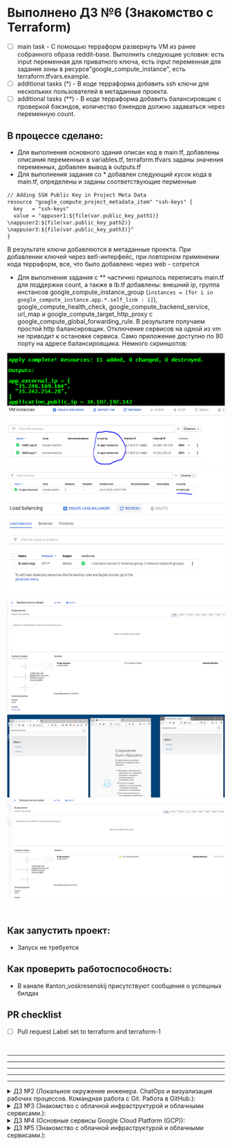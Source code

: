 # Выполнено ДЗ №6 (Знакомство с Terraform)

 - [ ] main task - С помощью терраформ развернуть VM из ранее собранного образа reddit-base. Выполнить следующие условия: есть input переменная для приватного ключа, есть input переменная для задания зоны в ресурсе"google_compute_instance", есть terraform.tfvars.example.
 - [ ] additional tasks (*) - В коде терраформа добавить ssh ключи для нескольких пользователей в метаданные проекта.
 - [ ] additional tasks (**) - В коде терраформа добавить балансировщик с проверкой бэкэндов, количество бэкендов должно задаваться через переменную count.

## В процессе сделано:
 - Для выполнения основного здания описан код в main.tf, добавлены описания переменных в variables.tf, terraform.tfvars заданы значения переменных, добавлен вывод в outputs.tf
 - Для выполнения задания со * добавлен следующий кусок кода в main.tf, определены и заданы соответствующие перменные
```
// Adding SSH Public Key in Project Meta Data
resource "google_compute_project_metadata_item" "ssh-keys" {
  key   = "ssh-keys"
  value = "appuser1:${file(var.public_key_path1)} \nappuser2:${file(var.public_key_path2)} \nappuser3:${file(var.public_key_path3)}"
}
```
В результате ключи добавляются в метаданные проекта. При добавлении ключей через веб-интерфейс, при повторном применении кода терраформ, все, что было добавлено через web - сотрется
 - Для выполнения задания с ** частично пришлось переписать main.tf для поддержки count, а также в lb.tf добавлены: внешний ip, группа инстансов google_compute_instance_group (```instances = [for i in google_compute_instance.app.*.self_link : i]```), google_compute_health_check, google_compute_backend_service, url_map и google_compute_target_http_proxy с google_compute_global_forwarding_rule. В результате получаем простой http балансировщик. Отключение сервисов на одной из vm не приводит к остановке сервиса. Само приложение доступно по 80 порту на адресе балансировщика. Немного скриншотов:
 
![Image 1](https://github.com/Otus-DevOps-2019-11/perhamm_infra/blob/terraform-1/screenshots/terraform1/1.PNG)
![Image 2](https://github.com/Otus-DevOps-2019-11/perhamm_infra/blob/terraform-1/screenshots/terraform1/2.PNG)
![Image 3](https://github.com/Otus-DevOps-2019-11/perhamm_infra/blob/terraform-1/screenshots/terraform1/3.PNG)
![Image 4](https://github.com/Otus-DevOps-2019-11/perhamm_infra/blob/terraform-1/screenshots/terraform1/4.PNG)
![Image 5](https://github.com/Otus-DevOps-2019-11/perhamm_infra/blob/terraform-1/screenshots/terraform1/5.PNG)
![Image 6](https://github.com/Otus-DevOps-2019-11/perhamm_infra/blob/terraform-1/screenshots/terraform1/6.PNG)
![Image 7](https://github.com/Otus-DevOps-2019-11/perhamm_infra/blob/terraform-1/screenshots/terraform1/7.PNG)

<br>

## Как запустить проект:
 - Запуск не требуется

## Как проверить работоспособность:
 - В канале #anton_voskresenskij присутствуют сообщения о успешных билдах

## PR checklist
 - [ ] Pull request Label set to terraform and terraform-1
<br>

---
---
---
---
---

<details>
<summary>ДЗ №2 (Локальное окружение инженера. ChatOps и визуализация рабочих процессов. Командная работа с Git. Работа в GitHub.):</summary>
<p align="justify">

# Выполнено ДЗ №2

 - [ ] main task

## В процессе сделано:
 - Добавлен хук pre-commit
 - Добавлен шаблон для последующих PR в GitHub
 - Репозиторий подключен к тестам в Travis

## Как запустить проект:
 - Запуск не требуется

## Как проверить работоспособность:
 - В канале #anton_voskresenskij присутствуют сообщения о успешных билдах

## PR checklist
 - [ ] Pull request Label set to play-travis

<br>
</p>
</details>

<details>
<summary>ДЗ №3 (Знакомство с облачной инфраструктурой и облачными сервисами.):</summary>
<p align="justify">

# Выполнено ДЗ №3

 - [ ] main task - подключение через бастион хост, добавление setupvpn.sh и cloud-bastion.ovpn в ветку cloud-bastion, в README.md указать ip
 - [ ] additional tasks - предложить решения по подключению к внутренней машине через бастион-хост в 1 строчку, предложить решения для подклчюения по алиасу, добавить сертификат Let's Encrypt

## В процессе сделано:
 - Создал виртуальные машины bastion и someinternalhost в регионе europe-west3-c. Получившиеся ip
```
bastion_IP = 35.207.115.233
someinternalhost_IP = 10.156.0.3
```
 - Установлен и настроен VPN-сервер Pritunl
 - По поводу подключения в одну строчку с рабочей машины - делаем вот так (предварительно нужно выполнить ```ssh-add ~/.ssh/appuser```):
 ```
 ssh -i ~/.ssh/appuser -t -A appuser@35.207.115.233 ssh 10.156.0.3
 ```
 - Вариант для подключения в виде ```ssh someinternalhost``` - делаем файлик .ssh/config со следующим содержимым:
 ```
 fyvaoldg@fyvaoldg-ProLiant-BL460c-Gen9:~$ cat .ssh/config
Host someinternalhost
        HostName 35.207.115.233
        Port 22
        User appuser
        IdentityFile /home/fyvaoldg/.ssh/appuser
        RequestTTY force
        RemoteCommand ssh 10.156.0.3
        ForwardAgent yes
 ```
 После чего становится возможным подключение напрямую коммандой ```ssh someinternalhost```

 - Добавил сертификат автоматически через кнопку Settings в панели управления Pritunl, указав адрес 35-207-115-233.sslip.io
 - Добавил ветку cloud-bastion и требуемые файлики соглсно методичке

## Как запустить проект:
 - Запуск не требуется

## Как проверить работоспособность:
 - В канале #anton_voskresenskij присутствуют сообщения о успешных билдах

## PR checklist
 - [ ] Pull request Label set to cloud-bastion
<br>

</p>
</details>



<details>
<summary>ДЗ №4 (Основные сервисы Google Cloud Platform (GCP)):</summary>
<p align="justify">

# Выполнено ДЗ №4

 - [ ] main task - Задеплоить тестовое приложение,запустить и проверить его работу.
 - [ ] additional tasks - Написать скрипты deploy.sh, install_mongodb.sh и install_ruby.sh. Написать startup script который будет запускаться при создании инстанса и полностью деплоить и запускать приложение. Добавить правило файрвола через gcloud.

## В процессе сделано:
 - Коммандой
```
gcloud compute firewall-rules create default-puma-server  --allow tcp:9292 --target-tags=puma-server --source-ranges=0.0.0.0/0
```
добавил правило файрволла для нашего тестовго приложения.
 - Коммандой
```
gcloud compute instances create reddit-app  --boot-disk-size=10GB   --image-family ubuntu-1604-lts   --image-project=ubuntu-os-cloud   --machine-type=g1-small   --tags puma-server   --restart-on-failure  --metadata-from-file startup-script=startupscript.sh
```
создал тестовую машину с автоматически выполняемым скриптом startupscript.sh после создания. Скрипт постарался сделать идемпотентным ( повторное применение не должно повторять всех действий :) )

Получились следующие данные для проверки:

```
testapp_IP = 35.246.237.88
testapp_port = 9292
```
 - Просто добавил deploy.sh, install_mongodb.sh и install_ruby.sh.

## Как запустить проект:
 - Запуск не требуется

## Как проверить работоспособность:
 - В канале #anton_voskresenskij присутствуют сообщения о успешных билдах

## PR checklist
 - [ ] Pull request Label set to GCP and cloud-testapp
<br>

</p>
</details>


<details>
<summary>ДЗ №5 (Знакомство с облачной инфраструктурой и облачными сервисами.):</summary>
<p align="justify">

# Выполнено ДЗ №5

 - [ ] main task - Создать и параметризировать с некоторыми обязательными параметрами шаблон Packer для создания образа VM с предустановленными ruby и mongodb.
 - [ ] additional tasks (*) - Создать bake образ VM при разворачивании которого на выходе получается сразу рабочее приложение.
 - [ ] additional tasks (*) - Сделать запуск VM через gcloud.

## В процессе сделано:
 - Сделан шаблон ubuntu16.json с указанием, что переменные ```project_id``` и  ```source_image``` являются обязательными. Переменные задаются в файлике variables.json. Также в шаблоне указаны скрипты, проводящие установку ruby и mongodb. Собран образ коммандой
```
packer build -var-file=variables.json ubuntu16.json
```
В результате получился образ reddit-base-1577267109
 - Для выполнения задания со * Сделан скрипт setupscript.sh и шаблон immutable.json. Скрипт setupscript.sh устанваливает ruby , mongodb и инсталирует приложение, а также добавляет systemd unit для приложения. Образ собирается коммандой
```
packer build -var-file=variables.json immutable.json
```
В результате получился образ reddit-full-1577267660
 - Добавил комманду запуска приложения с помощью gcloud в create-reddit-vm.sh
```
gcloud compute instances create reddit-app --zone=europe-west3-a --machine-type=f1-micro --tags=puma-server --image=reddit-full-1577267660 --image-project=infra-262405 --restart-on-failure
```

## Как запустить проект:
 - Запуск не требуется

## Как проверить работоспособность:
 - В канале #anton_voskresenskij присутствуют сообщения о успешных билдах

## PR checklist
 - [ ] Pull request Label set to packer-base and Packer
<br>


<br>

</p>
</details>
